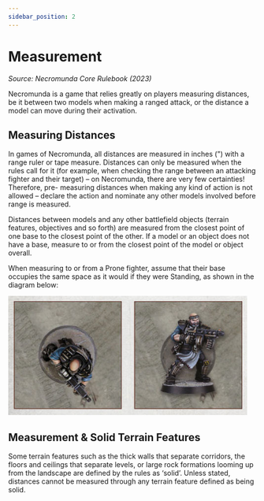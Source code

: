 ```yaml
---
sidebar_position: 2
---
```


# Measurement
_Source: Necromunda Core Rulebook (2023)_

Necromunda is a game that relies greatly on players measuring distances, be it between two models when making a ranged attack, or the distance a model can move during their activation.

Measuring Distances[​](#measuring-distances "Direct link to Measuring Distances")
---------------------------------------------------------------------------------

In games of Necromunda, all distances are measured in inches (") with a range ruler or tape measure. Distances can only be measured when the rules call for it (for example, when checking the range between an attacking fighter and their target) – on Necromunda, there are very few certainties! Therefore, pre- measuring distances when making any kind of action is not allowed – declare the action and nominate any other models involved before range is measured.

Distances between models and any other battlefield objects (terrain features, objectives and so forth) are measured from the closest point of one base to the closest point of the other. If a model or an object does not have a base, measure to or from the closest point of the model or object overall.

When measuring to or from a Prone fighter, assume that their base occupies the same space as it would if they were Standing, as shown in the diagram below:

![](./img/measurement-3d6d61f0f8ea776042468365981395e3.jpg)

Measurement & Solid Terrain Features[​](#measurement--solid-terrain-features "Direct link to Measurement & Solid Terrain Features")
-----------------------------------------------------------------------------------------------------------------------------------

Some terrain features such as the thick walls that separate corridors, the floors and ceilings that separate levels, or large rock formations looming up from the landscape are defined by the rules as ‘solid’. Unless stated, distances cannot be measured through any terrain feature defined as being solid.

